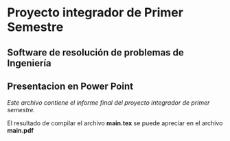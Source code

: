 # **Proyecto integrador de Primer Semestre**
## **Software de resolución de problemas de Ingeniería**
## **Presentacion en Power Point**

*Este archivo contiene el informe final del proyecto integrador de primer semestre.*

El resultado de compilar el archivo **main.tex** se puede apreciar en el archivo **main.pdf**
